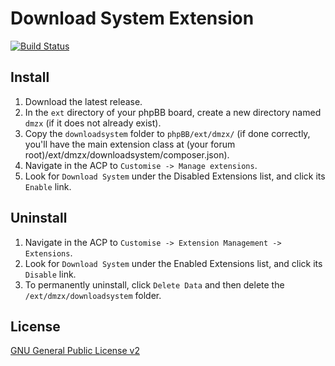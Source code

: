 # Download System Extension

[![Build Status](https://github.com/dmzx/Download-System/workflows/Tests/badge.svg)](https://github.com/dmzx/Download-System)

## Install
1. Download the latest release.
2. In the `ext` directory of your phpBB board, create a new directory named `dmzx` (if it does not already exist).
3. Copy the `downloadsystem` folder to `phpBB/ext/dmzx/` (if done correctly, you'll have the main extension class at (your forum root)/ext/dmzx/downloadsystem/composer.json).
4. Navigate in the ACP to `Customise -> Manage extensions`.
5. Look for `Download System` under the Disabled Extensions list, and click its `Enable` link.

## Uninstall
1. Navigate in the ACP to `Customise -> Extension Management -> Extensions`.
2. Look for `Download System` under the Enabled Extensions list, and click its `Disable` link.
3. To permanently uninstall, click `Delete Data` and then delete the `/ext/dmzx/downloadsystem` folder.

## License
[GNU General Public License v2](http://opensource.org/licenses/GPL-2.0)
